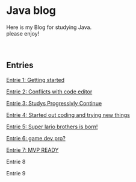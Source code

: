 # Java blog ##

Here is my Blog for studying Java.<br>
please enjoy!
<br>
<br>
<br>
## Entries ##

[Entrie 1: Getting started](blogentries/entry1.md)

[Entrie 2: Conflicts with code editor](blogentries/entry2.md)

[Entrie 3: Studys Progressivly Continue](blogentries/entry3.md)

[Entrie 4: Started out coding and trying new things](blogentries/entry4.md)

[Entrie 5: Super lario brothers is born!](blogentries/entry5.md)

[Entrie 6: game dev pro?](blogentries/entry6.md)

[Entrie 7: MVP READY](blogentries/entry7.md)

Entrie 8

Entrie 9